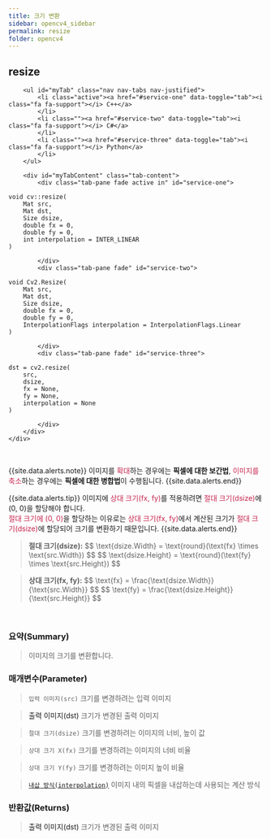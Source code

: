 ```yaml
---
title: 크기 변환
sidebar: opencv4_sidebar
permalink: resize
folder: opencv4
---
```


<div class="row">
    <div class="col-lg-12">
        <h2 class="page-header">resize</h2>
    </div>
    <div class="col-lg-12">

        <ul id="myTab" class="nav nav-tabs nav-justified">
            <li class="active"><a href="#service-one" data-toggle="tab"><i class="fa fa-support"></i> C++</a>
            </li>
            <li class=""><a href="#service-two" data-toggle="tab"><i class="fa fa-support"></i> C#</a>
            </li>
            <li class=""><a href="#service-three" data-toggle="tab"><i class="fa fa-support"></i> Python</a>
            </li>
        </ul>

        <div id="myTabContent" class="tab-content">
            <div class="tab-pane fade active in" id="service-one">
<pre class="prettyprint"><code class="language-cpp">void cv::resize(
    Mat src,
    Mat dst,
    Size dsize,
    double fx = 0,
    double fy = 0,
    int interpolation = INTER_LINEAR
)</code></pre>
            </div>
            <div class="tab-pane fade" id="service-two">
<pre class="prettyprint"><code class="language-cs">void Cv2.Resize(
    Mat src,
    Mat dst,
    Size dsize,
    double fx = 0,
    double fy = 0,
    InterpolationFlags interpolation = InterpolationFlags.Linear
)</code></pre>
            </div>
            <div class="tab-pane fade" id="service-three">
<pre class="prettyprint"><code class="language-py">dst = cv2.resize(
    src,
    dsize,
    fx = None,
    fy = None,
    interpolation = None
)
</code></pre>
            </div>
        </div>
    </div>
</div>

<br>

{{site.data.alerts.note}}
이미지를 <font color="#c7254e">확대</font>하는 경우에는 <b>픽셀에 대한 보간법</b>, <font color="#c7254e">이미지를 축소</font>하는 경우에는 <b>픽셀에 대한 병합법</b>이 수행됩니다.
{{site.data.alerts.end}}

{{site.data.alerts.tip}}
이미지에 <font color="#c7254e">상대 크기(fx, fy)</font>를 적용하려면 <font color="#c7254e">절대 크기(dsize)</font>에 (0, 0)을 할당해야 합니다.
<br>
<font color="#c7254e">절대 크기에 (0, 0)</font>을 할당하는 이유로는 <font color="#c7254e">상대 크기(fx, fy)</font>에서 계산된 크기가 <font color="#c7254e">절대 크기(dsize)</font>에 할당되어 크기를 변환하기 때문입니다.
{{site.data.alerts.end}}

<blockquote class="formula">
<b>절대 크기(dsize):</b>
$$ \text{dsize.Width} = \text{round}(\text{fx} \times \text{src.Width}) $$
$$ \text{dsize.Height} = \text{round}(\text{fy} \times \text{src.Height}) $$
</blockquote>

<blockquote class="formula">
<b>상대 크기(fx, fy):</b>
$$ \text{fx} = \frac{\text{dsize.Width}}{\text{src.Width}} $$
$$ \text{fy} = \frac{\text{dsize.Height}}{\text{src.Height}} $$
</blockquote>

<br>

### 요약(Summary)

> 이미지의 크기를 변환합니다.

### 매개변수(Parameter)

> `입력 이미지(src)` 크기를 변경하려는 입력 이미지

> <a data-toggle="tooltip" data-original-title="{{site.data.glossary.only_C_CS}}">출력 이미지(dst)</a> 크기가 변경된 출력 이미지

> `절대 크기(dsize)` 크기를 변경하려는 이미지의 너비, 높이 값

> `상대 크기 X(fx)` 크기를 변경하려는 이미지의 너비 비율

> `상대 크기 Y(fy)` 크기를 변경하려는 이미지 높이 비율

> [`내삽 방식(interpolation)`](InterpolationFlags) 이미지 내의 픽셀을 내삽하는데 사용되는 계산 방식

### 반환값(Returns)

> <a data-toggle="tooltip" data-original-title="{{site.data.glossary.only_Python}}">출력 이미지(dst)</a> 크기가 변경된 출력 이미지
